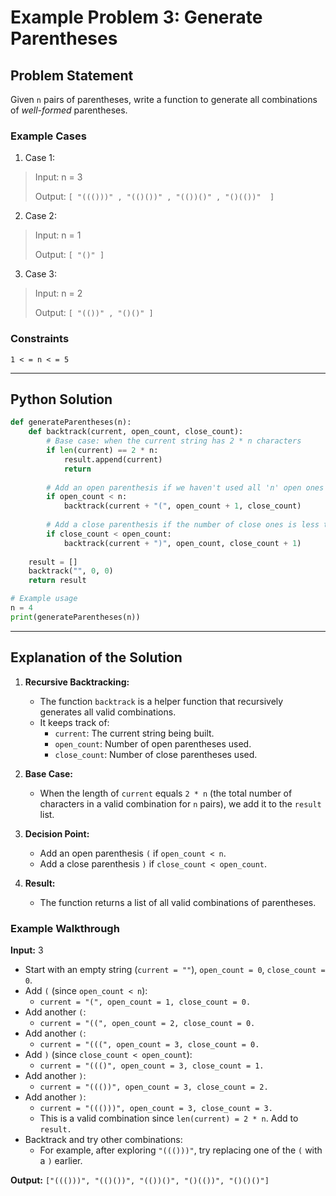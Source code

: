 # Example Problem 3: Generate Parentheses

## Problem Statement
Given `n` pairs of parentheses, write a function to generate all combinations of *well-formed* parentheses.

### Example Cases
1. Case 1:
>Input: n = 3
>
>Output: ```[ "((()))" , "(()())" , "(())()" , "()(())"  ]```

2. Case 2:
>Input: n = 1
>
>Output: ```[ "()" ]```

3. Case 3:
>Input: n = 2
>
>Output: ```[ "(())" , "()()" ]```

### Constraints
`1 < = n < = 5`

---
## Python Solution
```python
def generateParentheses(n):
    def backtrack(current, open_count, close_count):
        # Base case: when the current string has 2 * n characters
        if len(current) == 2 * n:
            result.append(current)
            return
        
        # Add an open parenthesis if we haven't used all 'n' open ones
        if open_count < n:
            backtrack(current + "(", open_count + 1, close_count)
        
        # Add a close parenthesis if the number of close ones is less than open ones
        if close_count < open_count:
            backtrack(current + ")", open_count, close_count + 1)
    
    result = []
    backtrack("", 0, 0)
    return result

# Example usage
n = 4
print(generateParentheses(n))
```
---
## Explanation of the Solution
1. **Recursive Backtracking:**
   - The function `backtrack` is a helper function that recursively generates all valid combinations.
   - It keeps track of:
     - `current`: The current string being built.
     - `open_count`: Number of open parentheses used.
     - `close_count`: Number of close parentheses used.

2. **Base Case:**
   - When the length of `current` equals `2 * n` (the total number of characters in a valid combination for `n` pairs), we add it to the `result` list.

3. **Decision Point:**
   - Add an open parenthesis `(` if `open_count < n`.
   - Add a close parenthesis `)` if `close_count < open_count`.

4. **Result:**
   - The function returns a list of all valid combinations of parentheses.
  
### Example Walkthrough
**Input:** 3
- Start with an empty string (`current = ""`), `open_count = 0`, `close_count = 0`.
- Add `(` (since `open_count < n`):
  - `current = "(", open_count = 1, close_count = 0.`
- Add another `(`:
  - `current = "((", open_count = 2, close_count = 0.`
- Add another `(`:
  - `current = "(((", open_count = 3, close_count = 0.`
- Add `)` (since `close_count < open_count`):
  - `current = "((()", open_count = 3, close_count = 1.`
- Add another `)`:
  - `current = "((())", open_count = 3, close_count = 2.`
- Add another `)`:
  - `current = "((()))", open_count = 3, close_count = 3.`
  - This is a valid combination since `len(current) = 2 * n`. Add to `result.`
- Backtrack and try other combinations:
  - For example, after exploring `"((()))"`, try replacing one of the `(` with a `)` earlier.

**Output:** ```["((()))", "(()())", "(())()", "()(())", "()()()"]```
